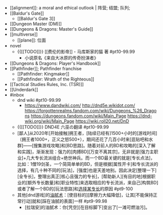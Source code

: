 - [[alignment]]: a moral and ethical outlook | 阵营; 结盟; 队列;
- [[Baldur's Gate]]
    - [[Baldur's Gate 3]]
- [[Dungeon Master (DM)]]
- [[Dungeons & Dragons: Master's Guide]]
- [[multiverse]]
    - [[plane]]: 位面
- novel
    - {{[[TODO]]}} [[费伦的影帝]] - 马库斯家的猫 著 #pt10-99.99
        - 小说原名《来自大冰原的传奇扮演者》
- [[Dungeons & Dragons: Player's Handbook]]
- [[Pathfinder]]; Pathfinder franchise
    - [[Pathfinder: Kingmaker]]
    - [[Pathfinder: Wrath of the Righteous]]
- [[Tactical Studies Rules, Inc. (TSR)]]
- [[Underdark]]
- #inbox
    - dnd wiki #pt10-99.99
        - https://www.dandwiki.com/
http://dnd5e.wikidot.com/
https://forgottenrealms.fandom.com/wiki/Dungeons_%26_Dragons
https://dungeons.fandom.com/wiki/Main_Page
https://dnd-wiki.org/wiki/Main_Page
https://wiki.roll20.net/DnD
    - {{[[TODO]]}} DND4E 六巫の翻译  #pt10-99.99
    - [鄙人]从2020年[开始接触]拥王者，[陆续已经有]1500+小时的[游戏时间]（拥王者1000+，正义之怒500+），期间还花了几百小时来[逛贴吧和水群]——[搜集游戏攻略]和[BD思路]。随着对前人的BD和攻略的[深入了解和实践]，渐渐发现：强力的[肉搏BD][万变不离其宗]，无非就是[强力主职业]+几大专长流派组合+绝世神兵。而一个BD最关键的就是[专长点法]，比如：1僧19剑圣，一个简简单单的BD，但是根据[属性开卡]和专长流派的选择，有几十种不同的[玩法]，[强度]也是天差地别。因此决定[整理一下][全专长]，整理出真正[核心且强力的专长]，[帮助新人][有目的地]根据职业的[额外专长数量]和[职业特性]来选取相应的专长流派，来自己[构筑BD]或者了解一个BD的[玩法思路]和[选择某专长](https://bbs.saraba1st.com/2b/thread-2023688-8-1.html)的原因 #pt9-100
    - 其他[dnd游戏]的[油腻术](https://bbs.saraba1st.com/2b/thread-2016344-2-1.html)：[使目标的][摩擦力大幅降低]，让其[不能保持正常行动]就和[踩在油腻的表面]一样 #pt9-99.98
        - [拉瑞安]的油腻术：你[凭空][在目标脚下]变出了[一滩可燃油污]。
